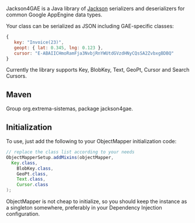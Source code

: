 Jackson4GAE is a Java library of [Jackson](http://jackson.codehaus.org/) serializers and deserializers for common Google AppEngine data types.

Your class can be serialized as JSON including GAE-specific classes:

```JavaScript
{
   key: "Invoice(23)",
   geopt: { lat: 0.345, lng: 0.123 },
   cursor: "E-ABAIICHmoRamFja3NvbjRnYWUtdGVzdHNyCQsSA2ZvbxgBDBQ"
}
```

Currently the library supports Key, BlobKey, Text, GeoPt, Cursor and Search Cursors.

Maven
---

Group org.extrema-sistemas, package jackson4gae. 

Initialization
---

To use, just add the following to your ObjectMapper initialization code:

```Java
// replace the class list according to your needs
ObjectMapperSetup.addMixins(objectMapper,
  Key.class,
	BlobKey.class,
	GeoPt.class,
	Text.class,
	Cursor.class
);
```

ObjectMapper is not cheap to initialize, so you should keep the instance as a singleton somewhere, preferably in your Dependency Injection configuration.
